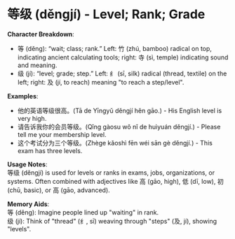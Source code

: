 # **等级 (děngjí) - Level; Rank; Grade**

**Character Breakdown**:  
- 等 (děng): “wait; class; rank.” Left: 竹 (zhú, bamboo) radical on top, indicating ancient calculating tools; right: 寺 (sì, temple) indicating sound and meaning.  
- 级 (jí): “level; grade; step.” Left: 纟 (sī, silk) radical (thread, textile) on the left; right: 及 (jí, to reach) meaning "to reach a step/level".

**Examples**:  
- 他的英语等级很高。(Tā de Yīngyǔ děngjí hěn gāo.) - His English level is very high.  
- 请告诉我你的会员等级。(Qǐng gàosu wǒ nǐ de huìyuán děngjí.) - Please tell me your membership level.  
- 这个考试分为三个等级。(Zhège kǎoshì fēn wéi sān gè děngjí.) - This exam has three levels.

**Usage Notes**:  
等级 (děngjí) is used for levels or ranks in exams, jobs, organizations, or systems. Often combined with adjectives like 高 (gāo, high), 低 (dī, low), 初 (chū, basic), or 高 (gāo, advanced).

**Memory Aids**:  
等 (děng): Imagine people lined up "waiting" in rank.  
级 (jí): Think of "thread" (纟, sī) weaving through "steps" (及, jí), showing "levels".